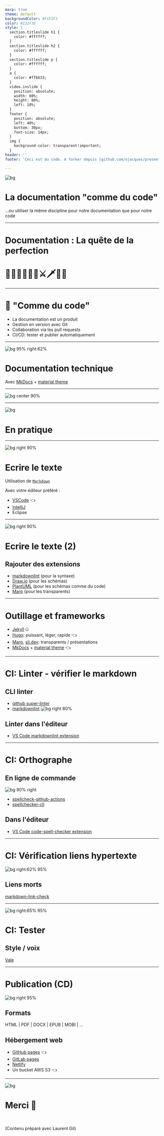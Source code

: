 ```yaml
---
marp: true
theme: default
backgroundColor: #F1F3F3
color: #232F3E
style: |
  section.titleslide h1 {
    color: #ffffff;
  }
  section.titleslide h2 {
    color: #ffffff;
  }
  section.titleslide p {
    color: #ffffff;
  }
  a {
    color: #ff6633;
  }
  video.inslide {
    position: absolute;
    width: 80%;
    height: 80%;
    left: 10%;
  }
  footer {
    position: absolute;
    left: 40%;
    bottom: 30px;
    font-size: 14px;
  }
  img {
    background-color: transparent!important;
  }
header: ''
footer: 'Ceci est du code. A forker depuis [github.com/ojacques/presentations](https://github.com/ojacques/presentations)'

---
```


<!-- _class: titleslide -->
![bg](title2.jpg)

# La documentation "comme du code"

...ou utiliser la même discipline pour notre documentation que pour notre code

---

# Documentation : La quête de la perfection

# 🏰🦄🤴👸🐴👻⚔🗡🏴‍☠️

---

# 🤯 "Comme du code"

* La documentation est un produit
* Gestion en version avec Git
* Collaboration via les pull requests
* CI/CD: tester et publier automatiquement

---

![bg 95% right:62%](mkdocs1.gif)

# Documentation technique
Avec [MkDocs](https://www.mkdocs.org/) +
[material theme](https://squidfunk.github.io/mkdocs-material/)

---

![bg center 90%](mkdocs2.drawio.png)

---

<!-- _class: titleslide -->
![bg](title2.jpg)

# En pratique

---

![bg right 90%](vscode.jpg)
# Ecrire le texte

Utilisation de [`Markdown`](https://guides.github.com/features/mastering-markdown/)

Avec votre éditeur préféré :

- [VSCode](https://code.visualstudio.com/docs/languages/markdown) 👈
- [IntelliJ](https://www.jetbrains.com/help/idea/markdown.html#navigation)
- Eclipse

---

![bg right 90%](https://github.com/hediet/vscode-drawio/raw/master/docs/drawio-png.gif)
# Ecrire le texte (2)

## Rajouter des extensions

- [markdownlint](https://marketplace.visualstudio.com/items?itemName=DavidAnson.vscode-markdownlint) (pour la syntaxe)
- [Draw.io](https://marketplace.visualstudio.com/items?itemName=hediet.vscode-drawio) (pour les schémas)
- [PlantUML](https://github.com/qjebbs/vscode-plantuml) (pour les schémas comme du code)
- [Marp](https://marketplace.visualstudio.com/items?itemName=marp-team.marp-vscode) (pour les transparents)

---
# Outillage et frameworks

- [Jekyll](https://jekyllrb.com/) 🤐
- [Hugo](https://gohugo.io/): puissant, léger, rapide 👈
- [Marp](https://marp.app/), [sli.dev](https://sli.dev): transparents / présentations
- [MkDocs](https://www.mkdocs.org/) + [material theme](https://squidfunk.github.io/mkdocs-material/) 👈

---
# CI: Linter - vérifier le markdown

## CLI linter

- [github super-linter](https://github.com/github/super-linter)
- [markdownlint](https://github.com/DavidAnson/markdownlint)
![bg right 80%](linter.png)

## Linter dans l'éditeur

- [VS Code markdownlint extension](https://marketplace.visualstudio.com/items?itemName=DavidAnson.vscode-markdownlint)

---

# CI: Orthographe

## En ligne de commande

![bg 90% right](spellcheck_code.png)

- [spellcheck-github-actions](https://github.com/rojopolis/spellcheck-github-actions)
- [spellchecker-cli](https://github.com/tbroadley/spellchecker-cli)

## Dans l'éditeur

- [VS Code code-spell-checker extension](https://marketplace.visualstudio.com/items?itemName=streetsidesoftware.code-spell-checker)

---
# CI: Vérification liens hypertexte

![bg right:62% 95%](markdown-link-check.jpg)

## Liens morts

[markdown-link-check](https://github.com/tcort/markdown-link-check)

---

![bg right:65% 95%](style-vale.jpg)

# CI: Tester

## Style / voix

[Vale](https://github.com/errata-ai/vale)

---
# Publication (CD)

![bg right 95%](github_actions.png)

## Formats

HTML | PDF | DOCX | EPUB | MOBI | ...

## Hébergement web

- [GitHub pages](https://pages.github.com/) 👈
- [GitLab pages](https://docs.gitlab.com/ee/user/project/pages/)
- [Netlify](https://www.netlify.com/)
- Un bucket AWS S3 👈

---
<!-- _class: titleslide -->
![bg](title2.jpg)

# Merci 🙏

<br/>

(Contenu préparé avec Laurent Gil)
